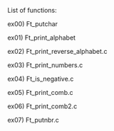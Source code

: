 List of functions:

ex00) Ft_putchar

ex01) Ft_print_alphabet

ex02) Ft_print_reverse_alphabet.c

ex03) Ft_print_numbers.c

ex04) Ft_is_negative.c

ex05) Ft_print_comb.c

ex06) Ft_print_comb2.c

ex07) Ft_putnbr.c
